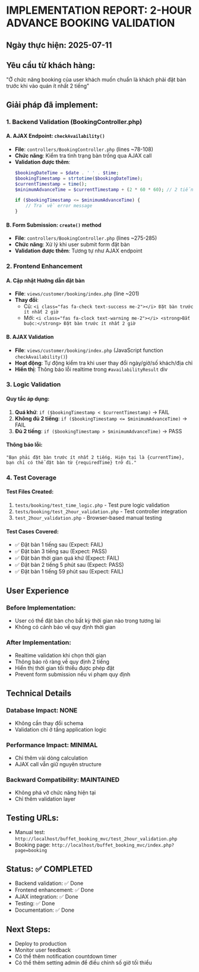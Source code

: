 # IMPLEMENTATION REPORT: 2-HOUR ADVANCE BOOKING VALIDATION

## Ngày thực hiện: 2025-07-11

## Yêu cầu từ khách hàng:
"Ở chức năng booking của user khách muốn chuẩn là khách phải đặt bàn trước khi vào quán ít nhất 2 tiếng"

## Giải pháp đã implement:

### 1. Backend Validation (BookingController.php)

#### A. AJAX Endpoint: `checkAvailability()`
- **File**: `controllers/BookingController.php` (lines ~78-108)
- **Chức năng**: Kiểm tra tình trạng bàn trống qua AJAX call
- **Validation được thêm**:
  ```php
  $bookingDateTime = $date . ' ' . $time;
  $bookingTimestamp = strtotime($bookingDateTime);
  $currentTimestamp = time();
  $minimumAdvanceTime = $currentTimestamp + (2 * 60 * 60); // 2 tiếng

  if ($bookingTimestamp <= $minimumAdvanceTime) {
      // Trả về error message
  }
  ```

#### B. Form Submission: `create()` method
- **File**: `controllers/BookingController.php` (lines ~275-285)
- **Chức năng**: Xử lý khi user submit form đặt bàn
- **Validation được thêm**: Tương tự như AJAX endpoint

### 2. Frontend Enhancement

#### A. Cập nhật Hướng dẫn đặt bàn
- **File**: `views/customer/booking/index.php` (line ~201)
- **Thay đổi**:
  - Cũ: `<i class="fas fa-check text-success me-2"></i> Đặt bàn trước ít nhất 2 giờ`
  - Mới: `<i class="fas fa-clock text-warning me-2"></i> <strong>Bắt buộc:</strong> Đặt bàn trước ít nhất 2 giờ`

#### B. AJAX Validation
- **File**: `views/customer/booking/index.php` (JavaScript function `checkAvailability()`)
- **Hoạt động**: Tự động kiểm tra khi user thay đổi ngày/giờ/số khách/địa chỉ
- **Hiển thị**: Thông báo lỗi realtime trong `#availabilityResult` div

### 3. Logic Validation

#### Quy tắc áp dụng:
1. **Quá khứ**: `if ($bookingTimestamp < $currentTimestamp)` → FAIL
2. **Không đủ 2 tiếng**: `if ($bookingTimestamp <= $minimumAdvanceTime)` → FAIL
3. **Đủ 2 tiếng**: `if ($bookingTimestamp > $minimumAdvanceTime)` → PASS

#### Thông báo lỗi:
```
"Bạn phải đặt bàn trước ít nhất 2 tiếng. Hiện tại là {currentTime}, bạn chỉ có thể đặt bàn từ {requiredTime} trở đi."
```

### 4. Test Coverage

#### Test Files Created:
1. `tests/booking/test_time_logic.php` - Test pure logic validation
2. `tests/booking/test_2hour_validation.php` - Test controller integration
3. `test_2hour_validation.php` - Browser-based manual testing

#### Test Cases Covered:
- ✅ Đặt bàn 1 tiếng sau (Expect: FAIL)
- ✅ Đặt bàn 3 tiếng sau (Expect: PASS)
- ✅ Đặt bàn thời gian quá khứ (Expect: FAIL)
- ✅ Đặt bàn 2 tiếng 5 phút sau (Expect: PASS)
- ✅ Đặt bàn 1 tiếng 59 phút sau (Expect: FAIL)

## User Experience

### Before Implementation:
- User có thể đặt bàn cho bất kỳ thời gian nào trong tương lai
- Không có cảnh báo về quy định thời gian

### After Implementation:
- Realtime validation khi chọn thời gian
- Thông báo rõ ràng về quy định 2 tiếng
- Hiển thị thời gian tối thiểu được phép đặt
- Prevent form submission nếu vi phạm quy định

## Technical Details

### Database Impact: NONE
- Không cần thay đổi schema
- Validation chỉ ở tầng application logic

### Performance Impact: MINIMAL
- Chỉ thêm vài dòng calculation
- AJAX call vẫn giữ nguyên structure

### Backward Compatibility: MAINTAINED
- Không phá vỡ chức năng hiện tại
- Chỉ thêm validation layer

## Testing URLs:
- Manual test: `http://localhost/buffet_booking_mvc/test_2hour_validation.php`
- Booking page: `http://localhost/buffet_booking_mvc/index.php?page=booking`

## Status: ✅ COMPLETED
- Backend validation: ✅ Done
- Frontend enhancement: ✅ Done
- AJAX integration: ✅ Done
- Testing: ✅ Done
- Documentation: ✅ Done

## Next Steps:
- Deploy to production
- Monitor user feedback
- Có thể thêm notification countdown timer
- Có thể thêm setting admin để điều chỉnh số giờ tối thiểu

